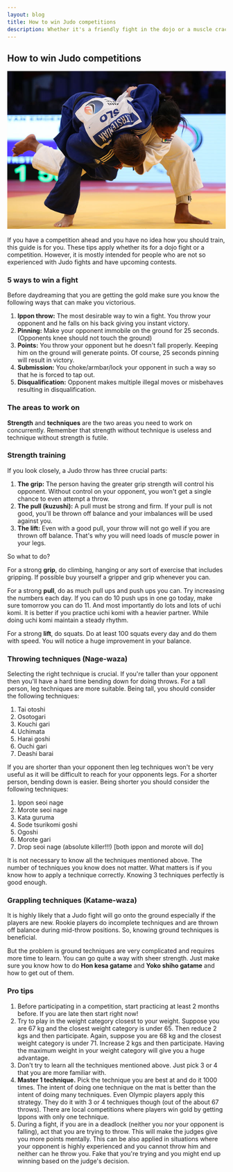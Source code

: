 ```yaml
---
layout: blog
title: How to win Judo competitions
description: Whether it's a friendly fight in the dojo or a muscle cracking combat in a competition, these tips and tricks will help you all the way to get the gold!
---
```


## How to win Judo competitions

<img class="pic" alt="Judo fight" src="/img/blog/judo_fight.jpg">

If you have a competition ahead and you have no idea how you should train, this guide is for you. These tips apply whether its for a dojo fight or a competition. However, it is mostly intended for people who are not so experienced with Judo fights and have upcoming contests.

### 5 ways to win a fight

Before daydreaming that you are getting the gold make sure you know the following ways that can make you victorious.	
1. **Ippon throw:** The most desirable way to win a fight. You throw your opponent and he falls on his back giving you instant victory.
2. **Pinning:** Make your opponent immobile on the ground for 25 seconds. (Opponents knee should not touch the ground)
3. **Points:** You throw your opponent but he doesn't fall properly. Keeping him on the ground will generate points. Of course, 25 seconds pinning will result in victory.
4. **Submission:** You choke/armbar/lock your opponent in such a way so that he is forced to tap out.
5. **Disqualification:** Opponent makes multiple illegal moves or misbehaves resulting in disqualification.

### The areas to work on

**Strength** and **techniques** are the two areas you need to work on concurrently. Remember that strength without technique is useless and technique without strength is futile.

### Strength training

If you look closely, a Judo throw has three crucial parts:
1. **The grip:** The person having the greater grip strength will control his opponent. Without control on your opponent, you won't get a single chance to even attempt a throw.
2. **The pull (kuzushi):** A pull must be strong and firm. If your pull is not good, you'll be thrown off balance and your imbalances will be used against you.
3. **The lift:** Even with a good pull, your throw will not go well if you are thrown off balance. That's why you will need loads of muscle power in your legs.

So what to do?

For a strong **grip**, do climbing, hanging or any sort of exercise that includes gripping. If possible buy yourself a gripper and grip whenever you can.

For a strong **pull**, do as much pull ups and push ups you can. Try increasing the numbers each day. If you can do 10 push ups in one go today, make sure tomorrow you can do 11. And most importantly do lots and lots of uchi komi. It is better if you practice uchi komi with a heavier partner. While doing uchi komi maintain a steady rhythm.

For a strong **lift**, do squats. Do at least 100 squats every day and do them with speed. You will notice a huge improvement in your balance.

### Throwing techniques (Nage-waza)

Selecting the right technique is crucial. If you're taller than your opponent then you'll have a hard time bending down for doing throws. For a tall person, leg techniques are more suitable. Being tall, you should consider the following techniques:
1. Tai otoshi
2. Osotogari
3. Kouchi gari
4. Uchimata
5. Harai goshi
6. Ouchi gari
7. Deashi barai

If you are shorter than your opponent then leg techniques won't be very useful as it will be difficult to reach for your opponents legs. For a shorter person, bending down is easier. Being shorter you should consider the following techniques:
1. Ippon seoi nage
2. Morote seoi nage
3. Kata guruma
4. Sode tsurikomi goshi 
5. Ogoshi
6. Morote gari
7. Drop seoi nage (absolute killer!!!) [both ippon and morote will do]

It is not necessary to know all the techniques mentioned above. The number of techniques you know does not matter. What matters is if you know how to apply a technique correctly. Knowing 3 techniques perfectly is good enough.

### Grappling techniques (Katame-waza)

It is highly likely that a Judo fight will go onto the ground especially if the players are new. Rookie players do incomplete techniques and are thrown off balance during mid-throw positions. So, knowing ground techniques is beneficial.

But the problem is ground techniques are very complicated and requires more time to learn. You can go quite a way with sheer strength. Just make sure you know how to do **Hon kesa gatame** and **Yoko shiho gatame** and how to get out of them.

### Pro tips
1. Before participating in a competition, start practicing at least 2 months before. If you are late then start right now!
2. Try to play in the weight category closest to your weight. Suppose you are 67 kg and the closest weight category is under 65. Then reduce 2 kgs and then participate. Again, suppose you are 68 kg and the closest weight category is under 71. Increase 2 kgs and then participate. Having the maximum weight in your weight category will give you a huge advantage.
3. Don't try to learn all the techniques mentioned above. Just pick 3 or 4 that you are more familiar with.
4. **Master 1 technique.** Pick the technique you are best at and do it 1000 times. The intent of doing one technique on the mat is better than the intent of doing many techniques. Even Olympic players apply this strategy. They do it with 3 or 4 techniques though (out of the about 67 throws). There are local competitions where players win gold by getting Ippons with only one technique.
5. During a fight, if you are in a deadlock (neither you nor your opponent is falling), act that you are trying to throw. This will make the judges give you more points mentally. This can be also applied in situations where your opponent is highly experienced and you cannot throw him and neither can he throw you. Fake that you're trying and you might end up winning based on the judge's decision.

